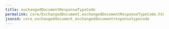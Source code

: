 ```yaml
---
title: exchangedDocumentResponseTypeCode
permalink: core/ExchangedDocument.exchangedDocumentResponseTypeCode.html
jsonid: core_exchangeddocument_exchangeddocumentresponsetypecode
---
```

